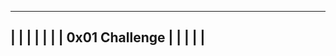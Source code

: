 ---------------------------------------------------------------------
|								     |
|                                                                    |
|                                                                    |
|        		    0x01 Challenge			     |
|                                                                    |
|                                                                    |
----------------------------------------------------------------------
